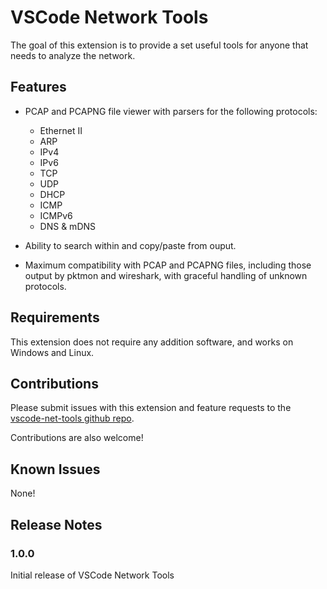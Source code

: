 # VSCode Network Tools

The goal of this extension is to provide a set useful tools for anyone that needs to analyze the network.

## Features

* PCAP and PCAPNG file viewer with parsers for the following protocols:
    * Ethernet II
    * ARP
    * IPv4
    * IPv6
    * TCP
    * UDP
    * DHCP 
    * ICMP
    * ICMPv6
    * DNS & mDNS

* Ability to search within and copy/paste from ouput.

* Maximum compatibility with PCAP and PCAPNG files, including those output by pktmon and wireshark, with graceful handling of unknown protocols.

## Requirements

This extension does not require any addition software, and works on Windows and Linux.

## Contributions

Please submit issues with this extension and feature requests to the [vscode-net-tools github repo](https://github.com/CusanzaBros/vscode-net-tools/issues).

Contributions are also welcome!

## Known Issues

None!

## Release Notes

### 1.0.0

Initial release of VSCode Network Tools